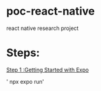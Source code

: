 # poc-react-native
react native research project


# Steps:
[Step 1 :Getting Started with Expo](https://reactnative.dev/docs/0.62/typescript)

' npx expo run'
